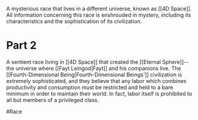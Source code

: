 A mysterious race that lives in a different universe, known as <span class="political-bodies-places">[[4D Space]]</span>.
All information concerning this race is enshrouded in mystery, including its characteristics and the sophistication of its civilization.

# Part 2

A sentient race living in <span class="political-bodies-places">[[4D Space]]</span> that created the <span class="miscellaneous">[[Eternal Sphere]]</span>--the universe where <span class="people">[[Fayt Leingod|Fayt]]</span> and his companions live.
The <span class="races">[[Fourth-Dimensional Being|Fourth-Dimensional Beings']]</span> civilization is extremely sophisticated, and they believe that any labor which combines productivity and consumption must be restricted and held to a bare minimum in order to maintain their world.  In fact, labor itself is prohibited to all but members of a privileged class.

#Race 